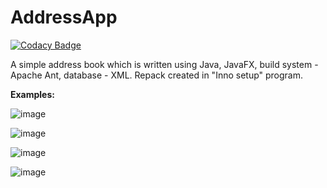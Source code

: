 # AddressApp

[![Codacy Badge](https://api.codacy.com/project/badge/Grade/c4b2a0fed7cb46168e6aaead7982fd9b)](https://app.codacy.com/gh/valerii-martell/AddressApp?utm_source=github.com&utm_medium=referral&utm_content=valerii-martell/AddressApp&utm_campaign=Badge_Grade_Settings)

A simple address book which is written using Java, JavaFX, build system - Apache Ant, database - XML. Repack created in "Inno setup" program. 

**Examples:**

![image](https://user-images.githubusercontent.com/19497575/161525800-62001126-2dd7-432d-8089-343a9832003f.png)

![image](https://user-images.githubusercontent.com/19497575/161525996-0500c634-22ca-4c6f-8c8e-c899f83fdc16.png)

![image](https://user-images.githubusercontent.com/19497575/161525903-b33fd25c-6bac-4814-82e8-012eb9d2dc5a.png)

![image](https://user-images.githubusercontent.com/19497575/161525832-44c7acad-c40a-4f8f-8bd3-5b5104da52c1.png)

